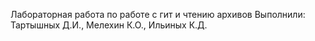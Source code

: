 Лабораторная работа по работе с гит и чтению архивов
Выполнили:
Тартышных Д.И., Мелехин К.О., Ильиных К.Д.

